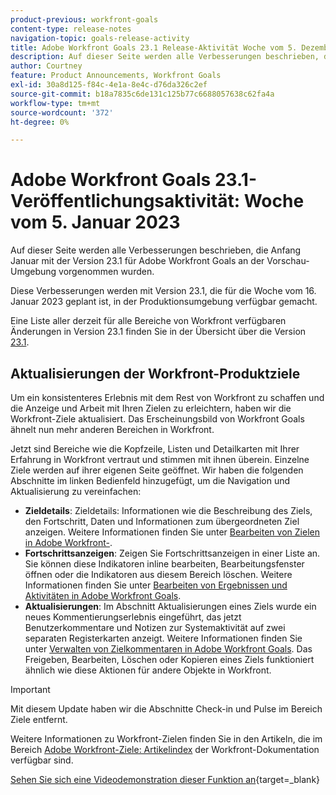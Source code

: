 ```yaml
---
product-previous: workfront-goals
content-type: release-notes
navigation-topic: goals-release-activity
title: Adobe Workfront Goals 23.1 Release-Aktivität Woche vom 5. Dezember 2023
description: Auf dieser Seite werden alle Verbesserungen beschrieben, die mit der Version 23.1 für Adobe Workfront Goals an der Vorschau-Umgebung vorgenommen wurden. Diese Verbesserungen werden in der Woche vom 16. Januar 2023 in der Produktionsumgebung verfügbar gemacht.
author: Courtney
feature: Product Announcements, Workfront Goals
exl-id: 30a8d125-f84c-4e1a-8e4c-d76da326c2ef
source-git-commit: b18a7835c6de131c125b77c6688057638c62fa4a
workflow-type: tm+mt
source-wordcount: '372'
ht-degree: 0%

---
```


# Adobe Workfront Goals 23.1-Veröffentlichungsaktivität: Woche vom 5. Januar 2023

Auf dieser Seite werden alle Verbesserungen beschrieben, die Anfang Januar mit der Version 23.1 für Adobe Workfront Goals an der Vorschau-Umgebung vorgenommen wurden.

Diese Verbesserungen werden mit Version 23.1, die für die Woche vom 16. Januar 2023 geplant ist, in der Produktionsumgebung verfügbar gemacht.

<!-- For a list of all changes available for Workfront Goals at this point in the 21.2 release cycle, see [Adobe Workfront Goals with the 21.2 release](../../../../product-announcements/product-releases/goals-release-activity/goals-21.2-release/goals-release-21-2.md). -->

Eine Liste aller derzeit für alle Bereiche von Workfront verfügbaren Änderungen in Version 23.1 finden Sie in der Übersicht über die Version [23.1](/help/quicksilver/product-announcements/product-releases/23.1-release-activity/23-1-release-overview.md).

## Aktualisierungen der Workfront-Produktziele

Um ein konsistenteres Erlebnis mit dem Rest von Workfront zu schaffen und die Anzeige und Arbeit mit Ihren Zielen zu erleichtern, haben wir die Workfront-Ziele aktualisiert. Das Erscheinungsbild von Workfront Goals ähnelt nun mehr anderen Bereichen in Workfront.

Jetzt sind Bereiche wie die Kopfzeile, Listen und Detailkarten mit Ihrer Erfahrung in Workfront vertraut und stimmen mit ihnen überein.
Einzelne Ziele werden auf ihrer eigenen Seite geöffnet. Wir haben die folgenden Abschnitte im linken Bedienfeld hinzugefügt, um die Navigation und Aktualisierung zu vereinfachen:

* **Zieldetails**: Zieldetails: Informationen wie die Beschreibung des Ziels, den Fortschritt, Daten und Informationen zum übergeordneten Ziel anzeigen. Weitere Informationen finden Sie unter [Bearbeiten von Zielen in Adobe Workfront-](/help/quicksilver/workfront-goals/goal-management/edit-goals.md).
* **Fortschrittsanzeigen**: Zeigen Sie Fortschrittsanzeigen in einer Liste an. Sie können diese Indikatoren inline bearbeiten, Bearbeitungsfenster öffnen oder die Indikatoren aus diesem Bereich löschen. Weitere Informationen finden Sie unter [Bearbeiten von Ergebnissen und Aktivitäten in Adobe Workfront Goals](/help/quicksilver/workfront-goals/results-and-activities/edit-results-and-activities.md).
* **Aktualisierungen**: Im Abschnitt Aktualisierungen eines Ziels wurde ein neues Kommentierungserlebnis eingeführt, das jetzt Benutzerkommentare und Notizen zur Systemaktivität auf zwei separaten Registerkarten anzeigt. Weitere Informationen finden Sie unter [Verwalten von Zielkommentaren in Adobe Workfront Goals](/help/quicksilver/workfront-goals/goal-management/manage-goal-comments.md).
Das Freigeben, Bearbeiten, Löschen oder Kopieren eines Ziels funktioniert ähnlich wie diese Aktionen für andere Objekte in Workfront.

>[!IMPORTANT]
>
>Mit diesem Update haben wir die Abschnitte Check-in und Pulse im Bereich Ziele entfernt.

Weitere Informationen zu Workfront-Zielen finden Sie in den Artikeln, die im Bereich [Adobe Workfront-Ziele: Artikelindex](/help/quicksilver/workfront-goals/workfront-goals.md) der Workfront-Dokumentation verfügbar sind.

[Sehen Sie sich eine Videodemonstration dieser Funktion an](https://video.tv.adobe.com/v/3413327/){target=_blank}
